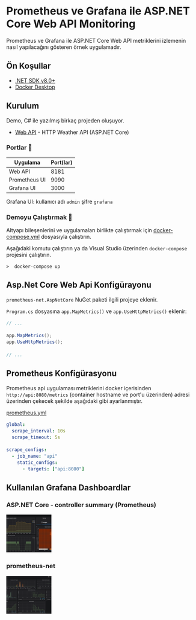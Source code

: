 # Prometheus ve Grafana ile ASP.NET Core Web API Monitoring 

Prometheus ve Grafana ile ASP.NET Core Web API metriklerini izlemenin nasıl yapılacağını gösteren örnek uygulamadır.

## Ön Koşullar

* [.NET SDK v8.0+](https://get.dot.net/)
* [Docker Desktop](https://www.docker.com/products/docker-desktop/)

## Kurulum

Demo, C# ile yazılmış birkaç projeden oluşuyor.
* [Web API](src/Api) - HTTP Weather API (ASP.NET Core)

### Portlar 🔌

| Uygulama                | Port(lar)  |
|-------------------------|------------|
| Web API                 | 8181       |
| Prometheus UI           | 9090       |
| Grafana UI              | 3000       |

Grafana UI: kullanıcı adı `admin` şifre `grafana`


### Demoyu Çalıştırmak 🚀

Altyapı bileşenlerini ve uygulamaları birlikte çalıştırmak için [docker-compose.yml](./src/docker-compose.yml) dosyasıyla çalıştırın.

Aşağıdaki komutu çalıştırın ya da Visual Studio üzerinden `docker-compose` projesini çalıştırın.

```shell
>  docker-compose up   
```

## Asp.Net Core Web Api Konfigürayonu

`prometheus-net.AspNetCore` NuGet paketi ilgili projeye eklenir.

`Program.cs` dosyasına `app.MapMetrics()` ve `app.UseHttpMetrics()` eklenir:

```csharp
// ...

app.MapMetrics();
app.UseHttpMetrics();

// ...
```

## Prometheus Konfigürasyonu

Prometheus api uygulaması metriklerini docker içerisinden `http://api:8080/metrics` (container hostname ve port'u üzerinden) adresi üzerinden çekecek şekilde aşağıdaki gibi ayarlanmıştır.

[prometheus.yml](./src/prometheus.yml)

```yml
global: 
  scrape_interval: 10s
  scrape_timeout: 5s
  
scrape_configs:
  - job_name: "api"
    static_configs: 
      - targets: ["api:8080"]
```

## Kullanılan Grafana Dashboardlar

### ASP.NET Core - controller summary (Prometheus)
[![ASP.NET Core - controller summary (Prometheus)](./grafana-dashboard-10915.png)](https://grafana.com/grafana/dashboards/10915-asp-net-core-controller-summary-prometheus/)

### prometheus-net
[![prometheus-net](./grafana-dashboard-10427.png)](https://grafana.com/grafana/dashboards/10427-prometheus-net/)